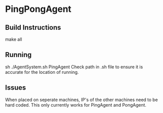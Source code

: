 # PingPongAgent
## Build Instructions 
make all 
## Running
sh ./AgentSystem.sh PingAgent 
Check path in .sh file to ensure it is accurate for the location of running.  
## Issues
When placed on seperate machines, IP's of the other machines need to be hard coded. 
This only currently works for PingAgent and PongAgent. 
		
